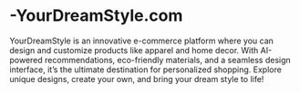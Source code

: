 # -YourDreamStyle.com
YourDreamStyle is an innovative e-commerce platform where you can design and customize products like apparel and home decor. With AI-powered recommendations, eco-friendly materials, and a seamless design interface, it’s the ultimate destination for personalized shopping. Explore unique designs, create your own, and bring your dream style to life!
